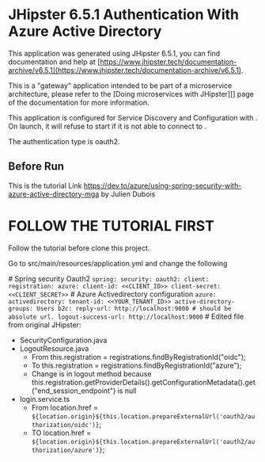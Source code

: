 # JHipster 6.5.1 Authentication With Azure Active Directory

This application was generated using JHipster 6.5.1, you can find documentation and help at [https://www.jhipster.tech/documentation-archive/v6.5.1](https://www.jhipster.tech/documentation-archive/v6.5.1).

This is a "gateway" application intended to be part of a microservice architecture, please refer to the [Doing microservices with JHipster][] page of the documentation for more information.

This application is configured for Service Discovery and Configuration with . On launch, it will refuse to start if it is not able to connect to .

The authentication type is oauth2.

## Before Run

This is the tutorial Link https://dev.to/azure/using-spring-security-with-azure-active-directory-mga
by Julien Dubois

# FOLLOW THE TUTORIAL FIRST

Follow the tutorial before clone this project.

Go to src/main/resources/application.yml and change the following

# Spring security Oauth2
`
spring:
  security:
    oauth2:
      client:
        registration:
          azure:
            client-id: <<CLIENT_ID>>
            client-secret: <<CLIENT_SECRET>>
`
# Azure Activedirectory configuration
`
azure:
  activedirectory:
    tenant-id: <<YOUR_TENANT_ID>>
    active-directory-groups: Users
  b2c:
    reply-url: http://localhost:9000 # should be absolute url.
    logout-success-url: http://localhost:9000
`
# Edited file from original JHipster:

* SecurityConfiguration.java
* LogoutResource.java
    * From this.registration = registrations.findByRegistrationId("oidc");
    * To this.registration = registrations.findByRegistrationId("azure");
    * Change is in logout method because
        this.registration.getProviderDetails().getConfigurationMetadata().get("end_session_endpoint") is null
* login.service.ts
    * From location.href = `${location.origin}${this.location.prepareExternalUrl('oauth2/authorization/oidc')}`;
    * TO location.href = `${location.origin}${this.location.prepareExternalUrl('oauth2/authorization/azure')}`;
